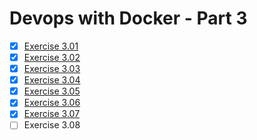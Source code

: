 # Devops with Docker - Part 3

- [x] [Exercise 3.01](exercise-3-01)
- [x] [Exercise 3.02](exercise-3-02)
- [x] [Exercise 3.03](exercise-3-03)
- [x] [Exercise 3.04](exercise-3-04)
- [x] [Exercise 3.05](exercise-3-05)
- [x] [Exercise 3.06](exercise-3-06)
- [x] [Exercise 3.07](exercise-3-07)
- [ ] Exercise 3.08
